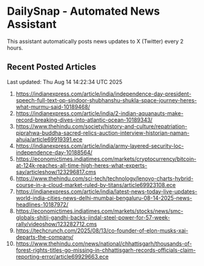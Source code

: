 # DailySnap - Automated News Assistant

This assistant automatically posts news updates to X (Twitter) every 2 hours.

## Recent Posted Articles

Last updated: Thu Aug 14 14:22:34 UTC 2025

1. https://indianexpress.com/article/india/independence-day-president-speech-full-text-op-sindoor-shubhanshu-shukla-space-journey-heres-what-murmu-said-10189468/
2. https://indianexpress.com/article/india/2-indian-aquanauts-make-record-breaking-dives-into-atlantic-ocean-10189343/
3. https://www.thehindu.com/society/history-and-culture/repatriation-piprahwa-buddha-sacred-relics-auction-interview-historian-naman-ahuja/article69919391.ece
4. https://indianexpress.com/article/india/army-layered-security-loc-independence-day-10188564/
5. https://economictimes.indiatimes.com/markets/cryptocurrency/bitcoin-at-124k-reaches-all-time-high-heres-what-experts-say/articleshow/123296817.cms
6. https://www.thehindu.com/sci-tech/technology/lenovo-charts-hybrid-course-in-a-cloud-market-ruled-by-titans/article69923108.ece
7. https://indianexpress.com/article/india/latest-news-today-live-updates-world-india-cities-news-delhi-mumbai-bengaluru-08-14-2025-news-headlines-10187972/
8. https://economictimes.indiatimes.com/markets/stocks/news/smc-globals-shitij-gandhi-backs-jindal-steel-power-for-57-week-rally/videoshow/123282712.cms
9. https://techcrunch.com/2025/08/13/co-founder-of-elon-musks-xai-departs-the-company/
10. https://www.thehindu.com/news/national/chhattisgarh/thousands-of-forest-rights-titles-go-missing-in-chhattisgarh-records-officials-claim-reporting-error/article69929663.ece
